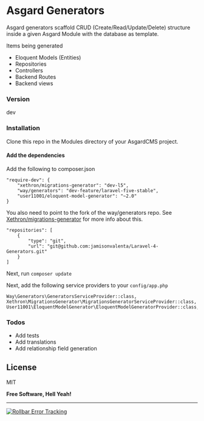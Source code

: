# Asgard Generators

Asgard generators scaffold CRUD (Create/Read/Update/Delete) structure inside a given Asgard Module with the database as 
template.

Items being generated
  - Eloquent Models (Entities)
  - Repositories
  - Controllers
  - Backend Routes
  - Backend views

### Version
dev

### Installation

Clone this repo in the Modules directory of your AsgardCMS project.

#### Add the dependencies

Add the following to composer.json

```
"require-dev": {
    "xethron/migrations-generator": "dev-l5",
    "way/generators": "dev-feature/laravel-five-stable",
    "user11001/eloquent-model-generator": "~2.0"
}
```

You also need to point to the fork of the way/generators repo. See [Xethron/migrations-generator](https://github.com/Xethron/migrations-generator) for more info about this.

```
"repositories": [
    {
        "type": "git",
        "url": "git@github.com:jamisonvalenta/Laravel-4-Generators.git"
    }
]
```

Next, run `composer update`

Next, add the following service providers to your `config/app.php`

```
Way\Generators\GeneratorsServiceProvider::class,
Xethron\MigrationsGenerator\MigrationsGeneratorServiceProvider::class,
User11001\EloquentModelGenerator\EloquentModelGeneratorProvider::class,
```

### Todos

 - Add tests
 - Add translations
 - Add relationship field generation

License
----

MIT

**Free Software, Hell Yeah!**

---
    
<a href="https://rollbar.com"><img src="https://rollbar.com/assets/badges/rollbar-partner-badge-dark.png" alt="Rollbar Error Tracking" /></a>
